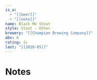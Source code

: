```yaml
---
is_a:
  - "[[beer]]"
  - "[[note]]"
name: Black Me Stout
style: Stout - Other
brewery: "[[Champion Brewing Company]]"
abv: 6
rating: 👍
last: "[[2016-05]]"
---
```

# Notes

